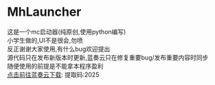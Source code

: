 # MhLauncher
这是一个mc启动器(纯原创,使用python编写)<br/>
小学生做的,UI不是很会,勿喷<br/>
反正谢谢大家使用,有什么bug欢迎提出<br/>
源代码只在发布新版本时更新,蓝奏云只在修复重要bug/发布重要内容时同步<br/>
随便使用的前提是不能拿本程序盈利<br/>
[点击前往蓝奏云下载](https://wwzb.lanzouw.com/b00y9z56ne): 提取码:2025
